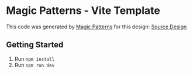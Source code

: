 # Magic Patterns - Vite Template

This code was generated by [Magic Patterns](https://magicpatterns.com) for this design: [Source Design](https://magicpatterns.com/c/o5gw4BprxxBpC1wscCt1YL)

## Getting Started

1. Run `npm install`
2. Run `npm run dev`

